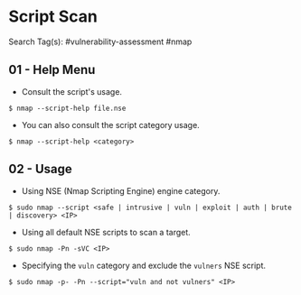 # Script Scan

Search Tag(s): #vulnerability-assessment #nmap

## 01 - Help Menu

- Consult the script's usage.

`$ nmap --script-help file.nse`

- You can also consult the script category usage.

`$ nmap --script-help <category>`

## 02 - Usage

- Using NSE (Nmap Scripting Engine) engine category.

`$ sudo nmap --script <safe | intrusive | vuln | exploit | auth | brute | discovery> <IP>`

- Using all default NSE scripts to scan a target.

`$ sudo nmap -Pn -sVC <IP>`

- Specifying the `vuln` category and exclude the `vulners` NSE script.

`$ sudo nmap -p- -Pn --script="vuln and not vulners" <IP>`